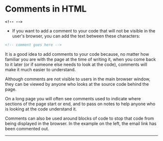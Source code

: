 # Comments in HTML

**`<!-- -->`**
- If you want to add a comment to your code that will not be visible in the user's browser, you can add the text between these characters:

```html
<!-- comment goes here -->
```

It is a good idea to add comments to your code because, no matter how familiar you are with the page at the time of writing it, when you come back to it later (or if someone else needs to look at the code), comments will make it much easier to understand.

Although comments are not visible to users in the main browser window, they can be viewed by anyone who looks at the source code behind the page.

On a long page you will often see comments used to indicate where sections of the page start or end, and to pass on notes to help anyone who is looking at the code understand it.

Comments can also be used around blocks of code to stop that code from being displayed in the browser. In the example on the left, the email link has been commented out.

---
